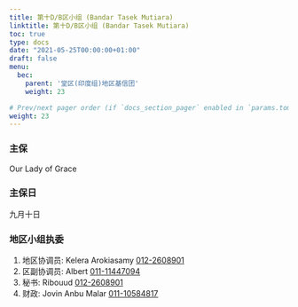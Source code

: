 ```yaml
---
title: 第十D/B区小组 (Bandar Tasek Mutiara)
linktitle: 第十D/B区小组 (Bandar Tasek Mutiara)
toc: true
type: docs
date: "2021-05-25T00:00:00+01:00"
draft: false
menu:
  bec:
    parent: '堂区(印度组)地区基信团'
    weight: 23

# Prev/next pager order (if `docs_section_pager` enabled in `params.toml`)
weight: 23
---
```


### 主保
Our Lady of Grace

### 主保日
九月十日

### 地区小组执委

1. 地区协调员: Kelera Arokiasamy [012-2608901](tel:0122608901)                          
2. 区副协调员: Albert [011-11447094](tel:01111447094)
3. 秘书: Ribouud [012-2608901](tel:0122608901)
4. 财政: Jovin Anbu Malar [011-10584817](tel:01110584817)        
